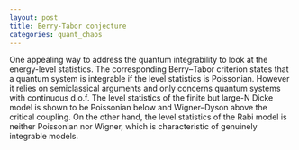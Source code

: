 ```yaml
---
layout: post
title: Berry-Tabor conjecture
categories: quant_chaos
---
```


One appealing way to address the quantum integrability to look at the energy-level statistics. The corresponding Berry–Tabor criterion states that a quantum system is integrable if the level statistics is Poissonian. However it relies on semiclassical arguments and only concerns quantum systems with continuous d.o.f. The level statistics of the finite but large-N Dicke model is shown to be Poissonian below and Wigner–Dyson above the critical coupling. On the other hand, the level statistics of the Rabi model is neither Poissonian nor Wigner, which is characteristic of genuinely integrable models. 

